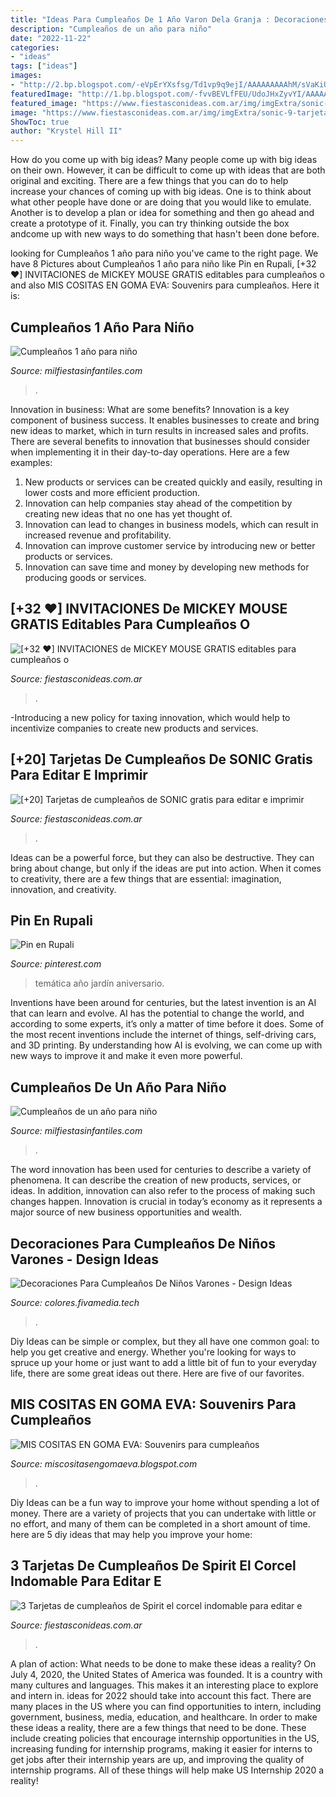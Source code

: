 ```yaml
---
title: "Ideas Para Cumpleaños De 1 Año Varon Dela Granja : Decoraciones Para Cumpleaños De Niños Varones"
description: "Cumpleaños de un año para niño"
date: "2022-11-22"
categories:
- "ideas"
tags: ["ideas"]
images:
- "http://2.bp.blogspot.com/-eVpErYXsfsg/Td1vp9q9ejI/AAAAAAAAAhM/sVaKiUWsKVI/s1600/IMG_4014.JPG"
featuredImage: "http://1.bp.blogspot.com/-fvvBEVLfFEU/UdoJHxZyvYI/AAAAAAAAEgc/5YLu0qUYhSA/s1600/selva%2Bmaxi%2B2.jpg"
featured_image: "https://www.fiestasconideas.com.ar/img/imgExtra/sonic-9-tarjeta-cumpleanios-imprimir.jpg"
image: "https://www.fiestasconideas.com.ar/img/imgExtra/sonic-9-tarjeta-cumpleanios-imprimir.jpg"
ShowToc: true
author: "Krystel Hill II"
---
```



How do you come up with big ideas?
Many people come up with big ideas on their own. However, it can be difficult to come up with ideas that are both original and exciting. There are a few things that you can do to help increase your chances of coming up with big ideas. One is to think about what other people have done or are doing that you would like to emulate. Another is to develop a plan or idea for something and then go ahead and create a prototype of it. Finally, you can try thinking outside the box andcome up with new ways to do something that hasn't been done before.

	

		
looking for Cumpleaños 1 año para niño you've came to the right page. We have 8 Pictures about Cumpleaños 1 año para niño like Pin en Rupali, [+32 ♥] INVITACIONES de MICKEY MOUSE GRATIS editables para cumpleaños o and also MIS COSITAS EN GOMA EVA: Souvenirs para cumpleaños. Here it is:
		
    
## Cumpleaños 1 Año Para Niño

<img loading=lazy src="https://mm.milfiestasinfantiles.com/uploads/2012/03/cumpleanos-un-ano-trona.jpg" onerror="this.onerror=null;this.src='https://tse3.mm.bing.net/th?id=OIP.XB4d5MoPvN8LrbIaRO-NlAAAAA&amp;pid=15.1';" alt="Cumpleaños 1 año para niño">

_Source: milfiestasinfantiles.com_

>. 

	

Innovation in business: What are some benefits?
Innovation is a key component of business success. It enables businesses to create and bring new ideas to market, which in turn results in increased sales and profits. There are several benefits to innovation that businesses should consider when implementing it in their day-to-day operations. Here are a few examples: 
1) New products or services can be created quickly and easily, resulting in lower costs and more efficient production. 
2) Innovation can help companies stay ahead of the competition by creating new ideas that no one has yet thought of. 
3) Innovation can lead to changes in business models, which can result in increased revenue and profitability. 
4) Innovation can improve customer service by introducing new or better products or services. 
5) Innovation can save time and money by developing new methods for producing goods or services.

    
## [+32 ♥] INVITACIONES De MICKEY MOUSE GRATIS Editables Para Cumpleaños O

<img loading=lazy src="https://www.fiestasconideas.com.ar/img/imgExtra/mickey-mouse-tarjetas-invitaciones-cumpleanios-editable-imprimir-gratis.jpg" onerror="this.onerror=null;this.src='https://tse3.mm.bing.net/th?id=OIP.VUWOZzxOJfTjMy6wrTN_BgAAAA&amp;pid=15.1';" alt="[+32 ♥] INVITACIONES de MICKEY MOUSE GRATIS editables para cumpleaños o">

_Source: fiestasconideas.com.ar_

>. 

	

-Introducing a new policy for taxing innovation, which would help to incentivize companies to create new products and services.

    
## [+20] Tarjetas De Cumpleaños De SONIC Gratis Para Editar E Imprimir

<img loading=lazy src="https://www.fiestasconideas.com.ar/img/imgExtra/sonic-9-tarjeta-cumpleanios-imprimir.jpg" onerror="this.onerror=null;this.src='https://tse2.mm.bing.net/th?id=OIP.DOR9Ss3Wh5VHYNM4JYgB4gAAAA&amp;pid=15.1';" alt="[+20] Tarjetas de cumpleaños de SONIC gratis para editar e imprimir">

_Source: fiestasconideas.com.ar_

>. 

	

Ideas can be a powerful force, but they can also be destructive. They can bring about change, but only if the ideas are put into action. When it comes to creativity, there are a few things that are essential: imagination, innovation, and creativity.

    
## Pin En Rupali

<img loading=lazy src="http://1.bp.blogspot.com/-fvvBEVLfFEU/UdoJHxZyvYI/AAAAAAAAEgc/5YLu0qUYhSA/s1600/selva%2Bmaxi%2B2.jpg" onerror="this.onerror=null;this.src='https://tse2.mm.bing.net/th?id=OIP.57vKwkXcxPE_apd2Z00ajAHaFj&amp;pid=15.1';" alt="Pin en Rupali">

_Source: pinterest.com_

>temática año jardín aniversario. 

	

Inventions have been around for centuries, but the latest invention is an AI that can learn and evolve. AI has the potential to change the world, and according to some experts, it’s only a matter of time before it does. Some of the most recent inventions include the internet of things, self-driving cars, and 3D printing. By understanding how AI is evolving, we can come up with new ways to improve it and make it even more powerful.

    
## Cumpleaños De Un Año Para Niño

<img loading=lazy src="http://mm.milfiestasinfantiles.com/uploads/2012/04/cumpleanos-un-ano-nino-mesa.jpg" onerror="this.onerror=null;this.src='https://tse3.mm.bing.net/th?id=OIP.1ZoUuKFREfRYgcZjaoKAdwAAAA&amp;pid=15.1';" alt="Cumpleaños de un año para niño">

_Source: milfiestasinfantiles.com_

>. 

	

The word innovation has been used for centuries to describe a variety of phenomena. It can describe the creation of new products, services, or ideas. In addition, innovation can also refer to the process of making such changes happen. Innovation is crucial in today’s economy as it represents a major source of new business opportunities and wealth.

    
## Decoraciones Para Cumpleaños De Niños Varones - Design Ideas

<img loading=lazy src="https://i.pinimg.com/originals/aa/40/ff/aa40fff7b0a1d45bd1ba4d24f784a111.jpg" onerror="this.onerror=null;this.src='https://tse1.mm.bing.net/th?id=OIP.M-MC7b3QAS1eTSsCWqcylAHaKA&amp;pid=15.1';" alt="Decoraciones Para Cumpleaños De Niños Varones - Design Ideas">

_Source: colores.fivamedia.tech_

>. 

	

Diy Ideas can be simple or complex, but they all have one common goal: to help you get creative and energy. Whether you're looking for ways to spruce up your home or just want to add a little bit of fun to your everyday life, there are some great ideas out there. Here are five of our favorites.

    
## MIS COSITAS EN GOMA EVA: Souvenirs Para Cumpleaños

<img loading=lazy src="http://2.bp.blogspot.com/-eVpErYXsfsg/Td1vp9q9ejI/AAAAAAAAAhM/sVaKiUWsKVI/s1600/IMG_4014.JPG" onerror="this.onerror=null;this.src='https://tse4.mm.bing.net/th?id=OIP.1Jyh__DkK375mYJYF_jdzAHaJ4&amp;pid=15.1';" alt="MIS COSITAS EN GOMA EVA: Souvenirs para cumpleaños">

_Source: miscositasengomaeva.blogspot.com_

>. 

	

Diy Ideas can be a fun way to improve your home without spending a lot of money. There are a variety of projects that you can undertake with little or no effort, and many of them can be completed in a short amount of time. here are 5 diy ideas that may help you improve your home: 

    
## 3 Tarjetas De Cumpleaños De Spirit El Corcel Indomable Para Editar E

<img loading=lazy src="https://www.fiestasconideas.com.ar/img/imgExtra/spirit-el-corcel-indomable-3-tarjeta-cumpleanios-imprimir.jpg" onerror="this.onerror=null;this.src='https://tse4.mm.bing.net/th?id=OIP.Ia1fJ2bnpdCW9ZxOEqfaLwAAAA&amp;pid=15.1';" alt="3 Tarjetas de cumpleaños de Spirit el corcel indomable para editar e">

_Source: fiestasconideas.com.ar_

>. 

	

A plan of action: What needs to be done to make these ideas a reality?
On July 4, 2020, the United States of America was founded. It is a country with many cultures and languages. This makes it an interesting place to explore and intern in. ideas for 2022 should take into account this fact. There are many places in the US where you can find opportunities to intern, including government, business, media, education, and healthcare. 
In order to make these ideas a reality, there are a few things that need to be done. These include creating policies that encourage internship opportunities in the US, increasing funding for internship programs, making it easier for interns to get jobs after their internship years are up, and improving the quality of internship programs. All of these things will help make US Internship 2020 a reality!

